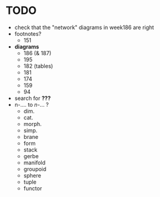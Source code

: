 # TODO

- check that the "network" diagrams in week186 are right
- footnotes?
    + 151
- **diagrams**
    + 186 (& 187)
    + 195
    + 182 (tables)
    + 181
    + 174
    + 159
    + 94
- search for **???**
- n-.... to $n$-... ?
    + dim.
    + cat.
    + morph.
    + simp.
    + brane
    + form
    + stack
    + gerbe
    + manifold
    + groupoid
    + sphere
    + tuple
    + functor